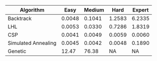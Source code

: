 Algorithm | Easy | Medium | Hard | Expert 
----------|-------|------|-------|-------
Backtrack | 0.0048 | 0.1041 | 1.2583 | 6.2335
LHL       | 0.0053 | 0.0330 | 0.7286 | 1.8319
CSP       | 0.0041 | 0.0049 | 0.0059 | 0.0060
Simulated Annealing | 0.0045 | 0.0042 | 0.0048 | 0.1890
Genetic |12.47 | 76.38 | NA | NA 
